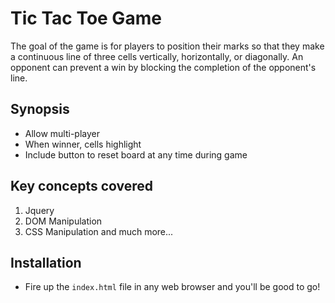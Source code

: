 # Tic Tac Toe Game

The goal of the game is for players to position their marks so that they make a continuous line of three cells vertically, horizontally, or diagonally. An opponent can prevent a win by blocking the completion of the opponent's line.

## Synopsis
* Allow multi-player
* When winner, cells highlight
* Include button to reset board at any time during game

## Key concepts covered
1. Jquery
2. DOM Manipulation
3. CSS Manipulation and much more...

## Installation

* Fire up the `index.html` file in any web browser and you'll be good to go!

